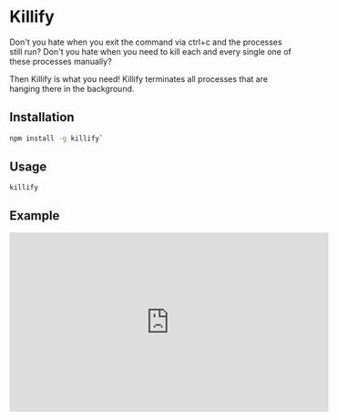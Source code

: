 # Killify

Don't you hate when you exit the command via ctrl+c and the processes still run?
Don't you hate when you need to kill each and every single one of these processes manually?

Then Killify is what you need!
Killify terminates all processes that are hanging there in the background.

## Installation

```bash
npm install -g killify`
```

## Usage

```
killify
```

## Example

<iframe width="560" height="315" src="https://www.youtube-nocookie.com/embed/gQMsVdOc88s" title="YouTube video player" frameborder="0" allow="accelerometer; autoplay; clipboard-write; encrypted-media; gyroscope; picture-in-picture; web-share" allowfullscreen></iframe>
